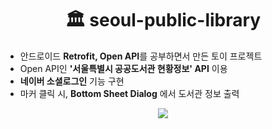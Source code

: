 <h1 align="center">🏛 seoul-public-library</h1>

 - 안드로이드 **Retrofit, Open API**를 공부하면서 만든 토이 프로젝트
 - Open API인 **'서울특별시 공공도서관 현황정보' API** 이용
 - **네이버 소셜로그인** 기능 구현
 - 마커 클릭 시, **Bottom Sheet Dialog** 에서 도서관 정보 출력
<center>
<img  src="https://user-images.githubusercontent.com/69616347/120540092-3e1e3a80-c423-11eb-9c7b-c16a5d6427ef.gif">
</center>
